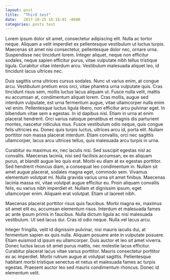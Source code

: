 ```yaml
---
layout: post
title:  "Third test"
date:   2017-10-25 16:16:01 -0600
categories: posts test
---
```


Lorem ipsum dolor sit amet, consectetur adipiscing elit. Nulla ac tortor neque. Aliquam a velit imperdiet ex pellentesque vestibulum ut luctus turpis. Maecenas sit amet nisi consectetur, pellentesque dolor nec, ornare urna. Suspendisse nec tincidunt lorem. Integer aliquet, neque non efficitur sodales, neque sapien efficitur purus, vitae vulputate nibh tellus tristique ligula. Curabitur vitae interdum arcu. Vestibulum malesuada aliquet leo, id tincidunt lacus ultrices nec.

Duis sagittis urna ultrices cursus sodales. Nunc ut varius enim, at congue arcu. Vestibulum pretium eros orci, vitae pharetra urna vulputate quis. Cras tincidunt risus sem, mollis luctus lacus aliquam ut. Fusce nulla velit, mattis eu accumsan at, condimentum aliquet lorem. Cras mollis, augue sed interdum vulputate, est urna fermentum augue, vitae ullamcorper nulla enim vel enim. Pellentesque luctus ligula libero, non efficitur arcu pulvinar eget. In bibendum vitae sem a egestas. In id dapibus nisl. Etiam in urna at enim placerat hendrerit. Orci varius natoque penatibus et magnis dis parturient montes, nascetur ridiculus mus. Fusce vestibulum odio neque, quis congue felis ultricies eu. Donec quis turpis luctus, ultrices arcu id, porta elit. Nullam porttitor non massa placerat interdum. Etiam convallis, orci nec sagittis ullamcorper, lacus arcu ultrices tellus, quis malesuada arcu turpis in urna.

Curabitur eu maximus ex, nec iaculis nisi. Sed suscipit egestas nisl ac convallis. Maecenas lacinia, nisi sed facilisis accumsan, ex ex aliquam purus, at blandit augue leo quis erat. Morbi eu diam at ex egestas porttitor. Sed hendrerit rhoncus diam, a consequat leo condimentum in. Nullam sit amet augue placerat, sodales magna eget, commodo sem. Vivamus elementum volutpat mi. Nulla gravida varius urna sit amet finibus. Maecenas lacinia massa mi, vitae volutpat augue efficitur eu. Proin aliquam convallis felis, eu varius nibh imperdiet et. Nullam et dignissim ipsum, eget ullamcorper enim. Aliquam erat volutpat. Etiam ut laoreet nibh.

Maecenas placerat porttitor risus quis faucibus. Morbi magna ex, maximus sit amet elit eu, accumsan elementum risus. Interdum et malesuada fames ac ante ipsum primis in faucibus. Nulla dictum ligula ac nisi malesuada vestibulum. Ut sed lacus dui. Cras id odio neque. Nulla vel lacus arcu.

Integer fringilla, velit id dignissim pulvinar, nisi mauris iaculis dui, at fermentum sapien ex quis nulla. Aliquam posuere ante in vulputate posuere. Etiam euismod id ipsum eu ullamcorper. Duis auctor et leo sit amet viverra. Donec luctus lacus sit amet purus mattis, nec molestie lacus efficitur. Curabitur placerat lacus vitae varius porttitor. Mauris consectetur porttitor ex ac imperdiet. Morbi rutrum augue at volutpat sagittis. Pellentesque habitant morbi tristique senectus et netus et malesuada fames ac turpis egestas. Praesent auctor leo sed mauris condimentum rhoncus. Donec id elementum velit.